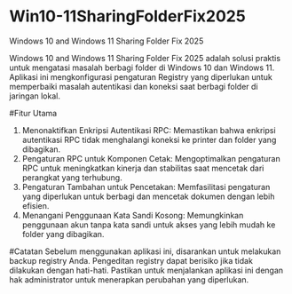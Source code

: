 # Win10-11SharingFolderFix2025
Windows 10 and Windows 11 Sharing Folder Fix 2025

Windows 10 and Windows 11 Sharing Folder Fix 2025 adalah solusi praktis untuk mengatasi masalah berbagi folder di Windows 10 dan Windows 11. Aplikasi ini mengkonfigurasi pengaturan Registry yang diperlukan untuk memperbaiki masalah autentikasi dan koneksi saat berbagi folder di jaringan lokal.

#Fitur Utama
1. Menonaktifkan Enkripsi Autentikasi RPC: Memastikan bahwa enkripsi autentikasi RPC tidak menghalangi koneksi ke printer dan folder yang dibagikan.
2. Pengaturan RPC untuk Komponen Cetak: Mengoptimalkan pengaturan RPC untuk meningkatkan kinerja dan stabilitas saat mencetak dari perangkat yang terhubung.
3. Pengaturan Tambahan untuk Pencetakan: Memfasilitasi pengaturan yang diperlukan untuk berbagi dan mencetak dokumen dengan lebih efisien.
4. Menangani Penggunaan Kata Sandi Kosong: Memungkinkan penggunaan akun tanpa kata sandi untuk akses yang lebih mudah ke folder yang dibagikan.

#Catatan
Sebelum menggunakan aplikasi ini, disarankan untuk melakukan backup registry Anda. Pengeditan registry dapat berisiko jika tidak dilakukan dengan hati-hati. Pastikan untuk menjalankan aplikasi ini dengan hak administrator untuk menerapkan perubahan yang diperlukan.

